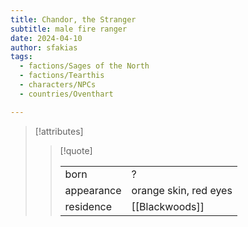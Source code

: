 ```yaml
---
title: Chandor, the Stranger
subtitle: male fire ranger
date: 2024-04-10
author: sfakias
tags:
  - factions/Sages of the North
  - factions/Tearthis
  - characters/NPCs
  - countries/Oventhart

---
```

> [!attributes]
> 
> > [!quote]
> >
> > | | |
> > | --- | --- |
> > | born | ? |
> > | appearance | orange skin, red eyes |
> > | residence | [[Blackwoods]] |